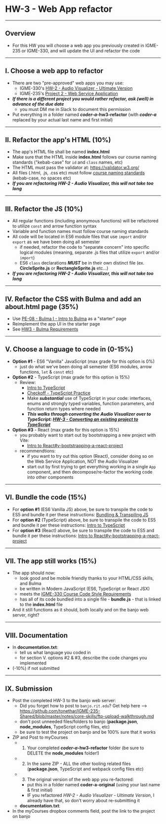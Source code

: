 # HW-3 - Web App refactor

---

## Overview
- For this HW you will choose a web app you previously created in IGME-235 or IGME-330, and will update the UI and refactor the code

---

## I. Choose a web app to refactor
- There are two "pre-approved" web apps you may use:
  - IGME-330's [HW-2 - Audio Visualizer - Ultimate Version](../hw/hw-2.md)
  - IGME-235's [Project 2 - Web Service Application](https://github.com/dccircuit/IGME-235-Fall-2023/blob/main/projects/project-2.md)
- ***If there is a different project you would rather refactor, ask (well) in advance of the due date***
  - you must DM me in Slack to document this permission
- Put everything in a folder named ***coder-a*-hw3-refactor** (with ***coder-a*** replaced by your actual last name and first initial)
  
--- 

## II. Refactor the app's HTML (10%)
- The app's HTML file shall be named **index.html**
- Make sure that the HTML inside **index.html** follows our course naming standards ("kebab-case" for `id` and `class` names, etc)
- The HTML must pass the validator at: https://validator.w3.org/
- All files (.html, .js, .css etc) must follow [course naming standards](../notes/code-style-required-330.md) (kebab-case, no spaces etc)
- ***If you are refactoring HW-2 - Audio Visualizer, this will not take too long***
---

## III. Refactor the JS (10%)
- All regular functions (including anonymous functions) will be refactored to utilize `const` and arrow function syntax
- Variable and function names must follow course naming standards
- All code will be located in ES6 module files that use `import` and/or `export` as we have been doing all semester
  - if needed, refactor the code to "separate concern" into specific logical modules (meaning, separate .js files that utilize `export` and/or `import`)
  - ES6 `class` declarations ***MUST*** be in their own distinct file (ex. **CircleSprite.js** or **RectangleSprite.js** etc...)
- ***If you are refactoring HW-2 - Audio Visualizer, this will not take too long***
  
---

## IV. Refactor the CSS with Bulma and add an about.html page (35%)
- Use [PE-08 - Bulma I - Intro to Bulma](../pe/pe-08.md) as a "starter" page
- Reimplement the app UI in the starter page
- See [HW3 - Bulma Requirements](hw3-bulma-requirements.md)

---

## V. Choose a language to code in (0-15%)

- **Option #1** - ES6 "Vanilla" JavaScript (max grade for this option is 0%)
  - just do what we've been doing all semester (ES6 modules, arrow functions, `let` & `const` etc)
- **Option #2** - TypeScript (max grade for this option is 15%)
  - Review:
    - [Intro to TypeScript](https://github.com/tonethar/IGME-330-Master/blob/master/notes/intro-typescript.md)
    - [Checkoff - TypeScript Practice](../checkoffs/typescript-practice.md)
    - Make ***substantial*** use of TypeScript in your code: interfaces, enums and strongly typed variables, function parameters, and function return types where needed
    - ***This walks through converting the Audio Visualizer over to TypeScript: [HW-3 - Converting an existing project to TypeScript](hw3-typescript-notes.md)***
- **Option #3** - React (max grade for this option is 15%)
  - you probably want to start out by bootstrapping a new project with Vite:
    - [Intro to React#v-bootstrapping-a-react-project](https://github.com/tonethar/IGME-330-Master/blob/master/notes/react-intro.md#v-bootstrapping-a-react-project)
  - recommendtions:
    - if you want to try out this option (React), consider doing so on the Web Service Application, NOT the Audio Visualizer
    - start out by first trying to get everything working in a single `App` component, and then decompose/re-factor the working code into other components

---

## VI. Bundle the code (15%)
- For **option #1** (ES6 Vanilla JS) above, be sure to transpile the code to ES5 and bundle it per these instructions: [Bundling & Transpiling JS](../notes/bundling-transpiling.md)
- For **option #2** (TypeScript) above, be sure to transpile the code to ES5 and bundle it per these instructions: [Intro to TypeScript](https://github.com/tonethar/IGME-330-Master/blob/master/notes/intro-typescript.md)
- For **option #3** (React) above, be sure to transpile the code to ES5 and bundle it per these instructions: [Intro to React#v-bootstrapping-a-react-project](../notes/react-intro.md#v-bootstrapping-a-react-project)
  
---

## VII. The app still works (15%)

- The app should now:
  - look good and be mobile friendly thanks to your HTML/CSS skills, and Bulma
  - be written in Modern JavaScript (ES6, TypeScript or React JSX)
  - meets the [IGME-330 Course Code Style Requirements]((../notes/code-style-required-330.md) )
  - has all of its code bundled into a single file - **bundle.js** - that is linked to the **index.html** file
- And it still functions as it should, both locally and on the banjo web server, right?

---

## VIII. Documentation
- In **documentation.txt**:
  - tell us what language you coded in
  - for section V. options #2 & #3, describe the code changes you implemented
- (-10%) if not submitted
---

## IX. Submission
- Post the completed HW-3 to the banjo web server:
  - Did you forget how to post to `banjo.rit.edu`? Get help here --> https://github.com/tonethar/IGME-235-Shared/blob/master/notes/core-skills/ftp-upload-walkthrough.md
  - don't post unneeded files/folders to banjo (**package.json**, **node_modules**, TypeScript config files, etc)
  - be sure to test the project on banjo and be 100% sure that it works 
- ZIP and Post to myCourses
  - 1) Your completed ***coder-a*-hw3-refactor** folder (be sure to DELETE the **node_modules** folder!)
  - 2) In the same ZIP - ALL the other tooling related files (**package.json**, TypeScript and webpack config files etc)
  - 3) The original version of the web app you re-factored:
    - put this in a folder named **coder-a-original** (using your last name & first initial)
    - IF you refactored *HW-2 - Audio Visualizer - Ultimate Version*, I already have that, so don't worry about re-submitting it
  - **documentation.txt**:
- In the myCourses dropbox comments field, post the link to the project on banjo




